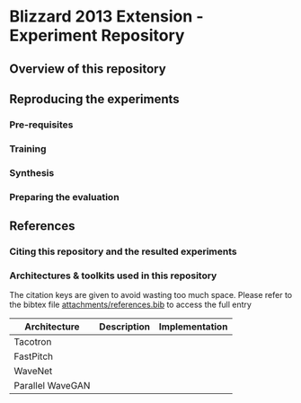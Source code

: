 # Blizzard 2013 Extension - Experiment Repository

## Overview of this repository

## Reproducing the experiments
### Pre-requisites

### Training

### Synthesis

### Preparing the evaluation


## References
### Citing this repository and the resulted experiments

### Architectures & toolkits used in this repository

The citation keys are given to avoid wasting too much space.
Please refer to the bibtex file [attachments/references.bib](./attachments/references.bib) to access the full entry


| Architecture     | Description | Implementation |
|------------------|-------------|----------------|
| Tacotron         |             |                |
| FastPitch        |             |                |
| WaveNet          |             |                |
| Parallel WaveGAN |             |                |
